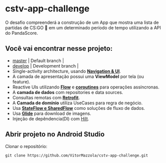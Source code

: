 # cstv-app-challenge

O desafio compreenderá a construção de um App que mostra uma lista de partidas de CS:GO 🔫  em um determinado período de tempo utilizando a API do PandaScore.

## Você vai encontrar nesse projeto:
* [master](https://github.com/VitorMazzola/cstv-app-challenge/tree/master) | Default branch |
* [develop](https://github.com/VitorMazzola/cstv-app-challenge/tree/develop) | Development branch  |
* Single-activity architecture, usando **[Navigation & UI](https://developer.android.com/guide/navigation)**.
* A camada de apresentação possui uma **ViewModel** por tela (ou feature).
* Reactive UIs utilizando **[Flow](https://developer.android.com/kotlin/flow)** e **[coroutines](https://kotlinlang.org/docs/coroutines-overview.html)** para operações assíncronas.
* A **camada de dados** com repositories e data sources. 
* Consultas remotas com **[Retrofit](https://square.github.io/retrofit/)**.
* A **Camada de domínio** utiliza UseCases para regra de negócio.
* Usa **[StateFlow e SharedFlow](https://developer.android.com/kotlin/flow/stateflow-and-sharedflow?hl=pt-br)** como soluções de fluxo de dados.
* Usa **[Glide](https://github.com/bumptech/glide)** para download de imagens.
* Injeção de depêndencia(DI) com [Hilt](https://developer.android.com/training/dependency-injection/hilt-android).


## Abrir projeto no Android Studio

Clonar o repositório:

```
git clone https://github.com/VitorMazzola/cstv-app-challenge.git
```
